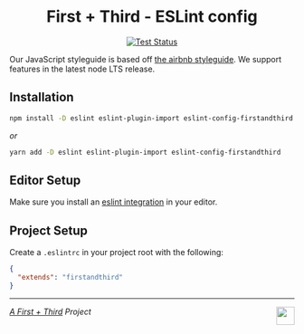 <h1 align="center">First + Third - ESLint config</h1>

<p align="center">
  <a href="https://github.com/firstandthird/eslint-config-firstandthird/actions">
    <img src="https://img.shields.io/github/workflow/status/firstandthird/eslint-config-firstandthird/test/main?label=Tests&style=for-the-badge" alt="Test Status"/>
  </a>
</p>

Our JavaScript styleguide is based off [the airbnb styleguide](https://github.com/airbnb/javascript). We support features in the latest node LTS release.

## Installation

```sh
npm install -D eslint eslint-plugin-import eslint-config-firstandthird
```

_or_

```sh
yarn add -D eslint eslint-plugin-import eslint-config-firstandthird
```

## Editor Setup
Make sure you install an [eslint integration](http://eslint.org/docs/user-guide/integrations) in your editor.

## Project Setup
Create a `.eslintrc` in your project root with the following:

```json
{
  "extends": "firstandthird"
}
```

---

<a href="https://firstandthird.com"><img src="https://firstandthird.com/_static/ui/images/safari-pinned-tab-62813db097.svg" height="32" width="32" align="right"></a>

_[A First + Third](https://firstandthird.com) Project_
